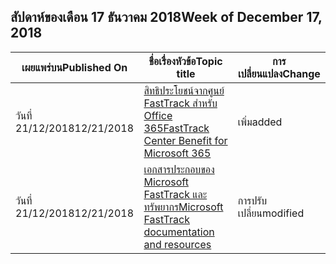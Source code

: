 <!-- This file is generated automatically each week. Changes made to this file will be overwritten.-->




## <a name="week-of-december-17-2018"></a><span data-ttu-id="761a0-101">สัปดาห์ของเดือน 17 ธันวาคม 2018</span><span class="sxs-lookup"><span data-stu-id="761a0-101">Week of December 17, 2018</span></span>


| <span data-ttu-id="761a0-102">เผยแพร่บน</span><span class="sxs-lookup"><span data-stu-id="761a0-102">Published On</span></span> |<span data-ttu-id="761a0-103">ชื่อเรื่องหัวข้อ</span><span class="sxs-lookup"><span data-stu-id="761a0-103">Topic title</span></span> | <span data-ttu-id="761a0-104">การเปลี่ยนแปลง</span><span class="sxs-lookup"><span data-stu-id="761a0-104">Change</span></span> |
|------|------------|--------|
| <span data-ttu-id="761a0-105">วันที่ 21/12/2018</span><span class="sxs-lookup"><span data-stu-id="761a0-105">12/21/2018</span></span> | [<span data-ttu-id="761a0-106">สิทธิประโยชน์จากศูนย์ FastTrack สำหรับ Office 365</span><span class="sxs-lookup"><span data-stu-id="761a0-106">FastTrack Center Benefit for Microsoft 365</span></span>](/FastTrack/m365-fasttrack-benefit-overview) | <span data-ttu-id="761a0-107">เพิ่ม</span><span class="sxs-lookup"><span data-stu-id="761a0-107">added</span></span> |
| <span data-ttu-id="761a0-108">วันที่ 21/12/2018</span><span class="sxs-lookup"><span data-stu-id="761a0-108">12/21/2018</span></span> | [<span data-ttu-id="761a0-109">เอกสารประกอบของ Microsoft FastTrack และทรัพยากร</span><span class="sxs-lookup"><span data-stu-id="761a0-109">Microsoft FastTrack documentation and resources</span></span>](/FastTrack/index) | <span data-ttu-id="761a0-110">การปรับเปลี่ยน</span><span class="sxs-lookup"><span data-stu-id="761a0-110">modified</span></span> |
